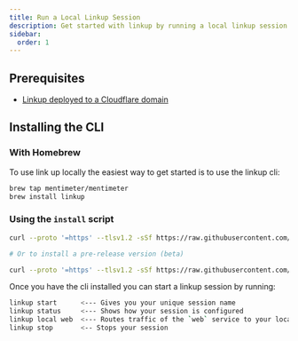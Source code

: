 ```yaml
---
title: Run a Local Linkup Session
description: Get started with linkup by running a local linkup session
sidebar:
  order: 1
---
```


## Prerequisites

- [Linkup deployed to a Cloudflare domain](/linkup/guides/deploy-linkup)

## Installing the CLI

### With Homebrew

To use link up locally the easiest way to get started is to use the linkup cli:

```sh
brew tap mentimeter/mentimeter
brew install linkup
```

### Using the `install` script

```sh
curl --proto '=https' --tlsv1.2 -sSf https://raw.githubusercontent.com/mentimeter/linkup/refs/heads/main/linkup-cli/install | sh

# Or to install a pre-release version (beta)

curl --proto '=https' --tlsv1.2 -sSf https://raw.githubusercontent.com/mentimeter/linkup/refs/heads/main/linkup-cli/install | LINKUP_CHANNEL=beta sh
```

Once you have the cli installed you can start a linkup session by running:

```zsh
linkup start      <--- Gives you your unique session name
linkup status     <--- Shows how your session is configured
linkup local web  <--- Routes traffic of the `web` service to your local machine
linkup stop       <-- Stops your session
```
